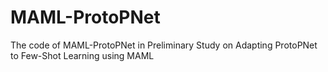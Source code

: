 # MAML-ProtoPNet
The code of MAML-ProtoPNet in Preliminary Study on Adapting ProtoPNet to Few-Shot Learning using MAML
